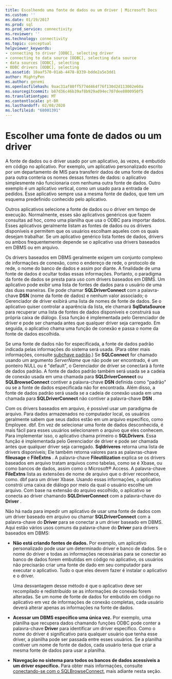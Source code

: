 ```yaml
---
title: Escolhendo uma fonte de dados ou um driver | Microsoft Docs
ms.custom: ''
ms.date: 01/19/2017
ms.prod: sql
ms.prod_service: connectivity
ms.reviewer: ''
ms.technology: connectivity
ms.topic: conceptual
helpviewer_keywords:
- connecting to driver [ODBC], selecting driver
- connecting to data source [ODBC], selecting data source
- data sources [ODBC], selecting
- ODBC drivers [ODBC], selecting
ms.assetid: 10aaf570-01ab-4478-8339-bdde2a5e3dd1
author: MightyPen
ms.author: genemi
ms.openlocfilehash: 9aac31af80ff5774d464f76f130d2d113002e60a
ms.sourcegitcommit: b87d36c46b39af8b929ad94ec707dee8800950f5
ms.translationtype: MT
ms.contentlocale: pt-BR
ms.lasthandoff: 02/08/2020
ms.locfileid: "68001391"
---
```

# <a name="choosing-a-data-source-or-driver"></a>Escolher uma fonte de dados ou um driver
A fonte de dados ou o driver usado por um aplicativo, às vezes, é embutido em código no aplicativo. Por exemplo, um aplicativo personalizado escrito por um departamento de MIS para transferir dados de uma fonte de dados para outra conteria os nomes dessas fontes de dados: o aplicativo simplesmente não funcionaria com nenhuma outra fonte de dados. Outro exemplo é um aplicativo vertical, como um usado para a entrada de pedidos. Esse aplicativo sempre usa a mesma fonte de dados, que tem um esquema predefinido conhecido pelo aplicativo.  
  
 Outros aplicativos selecione a fonte de dados ou o driver em tempo de execução. Normalmente, esses são aplicativos genéricos que fazem consultas ad hoc, como uma planilha que usa o ODBC para importar dados. Esses aplicativos geralmente listam as fontes de dados ou os drivers disponíveis e permitem que os usuários escolham aqueles com os quais desejam trabalhar. Se um aplicativo genérico lista fontes de dados, drivers ou ambos frequentemente depende se o aplicativo usa drivers baseados em DBMS ou em arquivo.  
  
 Os drivers baseados em DBMS geralmente exigem um conjunto complexo de informações de conexão, como o endereço de rede, o protocolo de rede, o nome do banco de dados e assim por diante. A finalidade de uma fonte de dados é ocultar todas essas informações. Portanto, o paradigma da fonte de dados se presta para uso com drivers baseados em DBMS. Um aplicativo pode exibir uma lista de fontes de dados para o usuário de uma das duas maneiras. Ele pode chamar **SQLDriverConnect** com a palavra-chave **DSN** (nome da fonte de dados) e nenhum valor associado; o Gerenciador de driver exibirá uma lista de nomes de fonte de dados. Se o aplicativo quiser controlar a aparência da lista, ele chamará **SqlDataSource** para recuperar uma lista de fontes de dados disponíveis e construirá sua própria caixa de diálogo. Essa função é implementada pelo Gerenciador de driver e pode ser chamada antes que qualquer driver seja carregado. Em seguida, o aplicativo chama uma função de conexão e passa o nome da fonte de dados escolhida.  
  
 Se uma fonte de dados não for especificada, a fonte de dados padrão indicada pelas informações do sistema será usada. (Para obter mais informações, consulte [subchave padrão](../../../odbc/reference/install/default-subkey.md).) Se **SQLConnect** for chamado usando um argumento *ServerName* que não pode ser encontrado, é um ponteiro NULL ou é "default", o Gerenciador de driver se conectará à fonte de dados padrão. A fonte de dados padrão também será usada se a cadeia de conexão usada em uma chamada para **SQLDriverConnect** ou **SQLBrowseConnect** contiver a palavra-chave **DSN** definida como "padrão" ou se a fonte de dados especificada não for encontrada. Além disso, a fonte de dados padrão será usada se a cadeia de conexão usada em uma chamada para **SQLDriverConnect** não contiver a palavra-chave **DSN** .  
  
 Com os drivers baseados em arquivo, é possível usar um paradigma de arquivo. Para dados armazenados no computador local, os usuários geralmente sabem que seus dados estão em um arquivo específico, como Employee. dbf. Em vez de selecionar uma fonte de dados desconhecida, é mais fácil para esses usuários selecionarem o arquivo que eles conhecem. Para implementar isso, o aplicativo chama primeiro o **SQLDrivers**. Essa função é implementada pelo Gerenciador de driver e pode ser chamada antes que qualquer driver seja carregado. **Sqldriveres** retorna uma lista de drivers disponíveis; Ele também retorna valores para as palavras-chave **fileusage** e **FileExtns** . A palavra-chave **Fileutilization** explica se os drivers baseados em arquivo tratam arquivos como tabelas, como se é Xbase, ou como bancos de dados, assim como o Microsoft® Access. A palavra-chave **FileExtns** lista as extensões de nome de arquivo que o driver reconhece, como. dbf para um driver Xbase. Usando essas informações, o aplicativo constrói uma caixa de diálogo por meio da qual o usuário escolhe um arquivo. Com base na extensão do arquivo escolhido, o aplicativo se conecta ao driver chamando **SQLDriverConnect** com a palavra-chave do **Driver** .  
  
 Não há nada para impedir um aplicativo de usar uma fonte de dados com um driver baseado em arquivo ou chamar **SQLDriverConnect** com a palavra-chave do **Driver** para se conectar a um driver baseado em DBMS. Aqui estão vários usos comuns da palavra-chave do **Driver** para drivers baseados em DBMS:  
  
-   **Não está criando fontes de dados.** Por exemplo, um aplicativo personalizado pode usar um determinado driver e banco de dados. Se o nome do driver e todas as informações necessárias para se conectar ao banco de dados forem embutidas em código no aplicativo, os usuários não precisarão criar uma fonte de dado em seu computador para executar o aplicativo. Tudo o que eles devem fazer é instalar o aplicativo e o driver.  
  
     Uma desvantagem desse método é que o aplicativo deve ser recompilado e redistribuído se as informações de conexão forem alteradas. Se um nome de fonte de dados for embutido em código no aplicativo em vez de informações de conexão completas, cada usuário deverá alterar apenas as informações na fonte de dados.  
  
-   **Acessar um DBMS específico uma única vez.** Por exemplo, uma planilha que recupera dados chamando funções ODBC pode conter a palavra-chave **Driver** para identificar um driver específico. Como o nome do driver é significativo para qualquer usuário que tenha esse driver, a planilha pode ser passada entre esses usuários. Se a planilha contiver um nome de fonte de dados, cada usuário teria que criar a mesma fonte de dados para usar a planilha.  
  
-   **Navegação no sistema para todos os bancos de dados acessíveis a um driver específico.** Para obter mais informações, consulte [conectando-se com o SQLBrowseConnect](../../../odbc/reference/develop-app/connecting-with-sqlbrowseconnect.md), mais adiante nesta seção.
